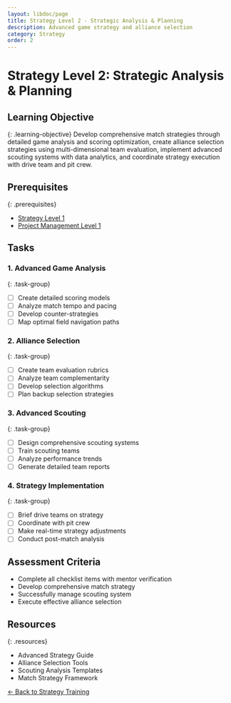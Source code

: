 ```yaml
---
layout: libdoc/page
title: Strategy Level 2 - Strategic Analysis & Planning
description: Advanced game strategy and alliance selection
category: Strategy
order: 2
---
```


# Strategy Level 2: Strategic Analysis & Planning

## Learning Objective
{: .learning-objective}
Develop comprehensive match strategies through detailed game analysis and scoring optimization, create alliance selection strategies using multi-dimensional team evaluation, implement advanced scouting systems with data analytics, and coordinate strategy execution with drive team and pit crew.

## Prerequisites
{: .prerequisites}
- [Strategy Level 1](../strategy/level-1)
- [Project Management Level 1](../project-management/level-1)

## Tasks

### 1. Advanced Game Analysis
{: .task-group}
- [ ] Create detailed scoring models
- [ ] Analyze match tempo and pacing
- [ ] Develop counter-strategies
- [ ] Map optimal field navigation paths

### 2. Alliance Selection
{: .task-group}
- [ ] Create team evaluation rubrics
- [ ] Analyze team complementarity
- [ ] Develop selection algorithms
- [ ] Plan backup selection strategies

### 3. Advanced Scouting
{: .task-group}
- [ ] Design comprehensive scouting systems
- [ ] Train scouting teams
- [ ] Analyze performance trends
- [ ] Generate detailed team reports

### 4. Strategy Implementation
{: .task-group}
- [ ] Brief drive teams on strategy
- [ ] Coordinate with pit crew
- [ ] Make real-time strategy adjustments
- [ ] Conduct post-match analysis

## Assessment Criteria
- Complete all checklist items with mentor verification
- Develop comprehensive match strategy
- Successfully manage scouting system
- Execute effective alliance selection

## Resources
{: .resources}
- Advanced Strategy Guide
- Alliance Selection Tools
- Scouting Analysis Templates
- Match Strategy Framework

[← Back to Strategy Training](../)